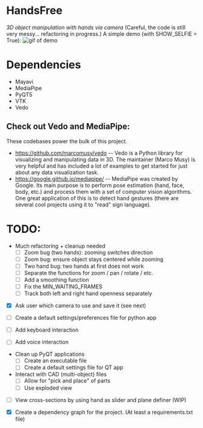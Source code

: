 # HandsFree
*3D object manipulation with hands via camera*
(Careful, the code is still very messy... refactoring in progress.)
A simple demo (with SHOW_SELFIE = True):
![gif of demo](HandsFree-demo.gif)

# Dependencies
- Mayavi
- MediaPipe
- PyQT5
- VTK
- Vedo

## Check out Vedo and MediaPipe:
These codebases power the bulk of this project.
- https://github.com/marcomusy/vedo
-- Vedo is a Python library for visualizing and manipulating data in 3D. The maintainer (Marco Musy) is very helpful and has included a lot of examples to get started for just about any data visualization task.
- https://google.github.io/mediapipe/
-- MediaPipe was created by Google. Its main purpose is to perform pose estimation (hand, face, body, etc.) and process them with a set of computer vision algorithms. One great application of this is to detect hand gestures (there are several cool projects using it to "read" sign language).

# TODO:
- Much refactoring + cleanup needed
    - [ ] Zoom bug (two hands): zooming switches direction
    - [ ] Zoom bug: ensure object stays centered while zooming
    - [ ] Two hand bug: two hands at first does not work
    - [ ] Separate the functions for zoom / pan / rotate / etc.
    - [ ] Add a smoothing function
    - [ ] Fix the MIN_WAITING_FRAMES
    - [ ] Track both left and right hand openness separately
- [x] Ask user which camera to use and save it (see next)
- [ ] Create a default settings/preferences file for python app

- [ ] Add keyboard interaction
- [ ] Add voice interaction
- Clean up PyQT applications
    - [ ] Create an executable file
    - [ ] Create a default settings file for QT app
- Interact with CAD (multi-object) files
    - [ ] Allow for "pick and place" of parts
    - [ ] Use exploded view
- [ ] View cross-sections by using hand as slider and plane definer (WIP)

- [x] Create a dependency graph for the project. (At least a requirements.txt file)

